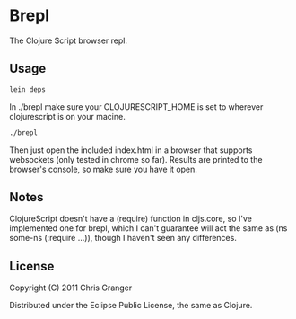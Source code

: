 # Brepl

The Clojure Script browser repl.

## Usage

```bash
lein deps
```

In ./brepl make sure your CLOJURESCRIPT_HOME is set to wherever clojurescript is on your macine.

```bash
./brepl
```

Then just open the included index.html in a browser that supports websockets (only tested in chrome so far).
Results are printed to the browser's console, so make sure you have it open.

## Notes

ClojureScript doesn't have a (require) function in cljs.core, so I've implemented one for brepl, which I can't
guarantee will act the same as (ns some-ns (:require ...)), though I haven't seen any differences.

## License

Copyright (C) 2011 Chris Granger

Distributed under the Eclipse Public License, the same as Clojure.
